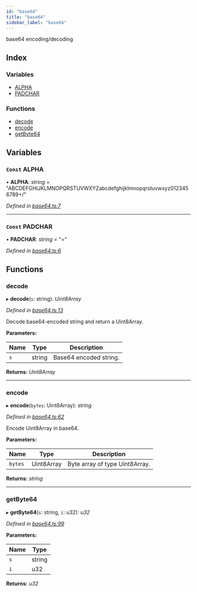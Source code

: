 ```yaml
---
id: "base64"
title: "base64"
sidebar_label: "base64"
---
```


base64 encoding/decoding

## Index

### Variables

* [ALPHA](base64.md#const-alpha)
* [PADCHAR](base64.md#const-padchar)

### Functions

* [decode](base64.md#decode)
* [encode](base64.md#encode)
* [getByte64](base64.md#getbyte64)

## Variables

### `Const` ALPHA

• **ALPHA**: *string* = "ABCDEFGHIJKLMNOPQRSTUVWXYZabcdefghijklmnopqrstuvwxyz0123456789+/"

*Defined in [base64.ts:7](https://github.com/nearprotocol/near-runtime-ts/blob/2617e93/assembly/base64.ts#L7)*

___

### `Const` PADCHAR

• **PADCHAR**: *string* = "="

*Defined in [base64.ts:6](https://github.com/nearprotocol/near-runtime-ts/blob/2617e93/assembly/base64.ts#L6)*

## Functions

###  decode

▸ **decode**(`s`: string): *Uint8Array*

*Defined in [base64.ts:13](https://github.com/nearprotocol/near-runtime-ts/blob/2617e93/assembly/base64.ts#L13)*

Decode base64-encoded string and return a Uint8Array.

**Parameters:**

Name | Type | Description |
------ | ------ | ------ |
`s` | string | Base64 encoded string.  |

**Returns:** *Uint8Array*

___

###  encode

▸ **encode**(`bytes`: Uint8Array): *string*

*Defined in [base64.ts:62](https://github.com/nearprotocol/near-runtime-ts/blob/2617e93/assembly/base64.ts#L62)*

Encode Uint8Array in base64.

**Parameters:**

Name | Type | Description |
------ | ------ | ------ |
`bytes` | Uint8Array | Byte array of type Uint8Array.  |

**Returns:** *string*

___

###  getByte64

▸ **getByte64**(`s`: string, `i`: u32): *u32*

*Defined in [base64.ts:99](https://github.com/nearprotocol/near-runtime-ts/blob/2617e93/assembly/base64.ts#L99)*

**Parameters:**

Name | Type |
------ | ------ |
`s` | string |
`i` | u32 |

**Returns:** *u32*
